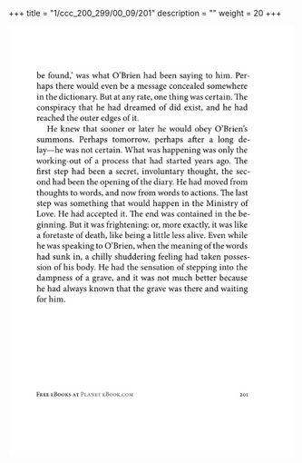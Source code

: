 +++
title = "1/ccc_200_299/00_09/201"
description = ""
weight = 20
+++

<img class="center-fit-jpg" src="/jpg_/out_jpg_1984__201.jpg" ></img>

